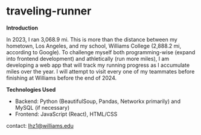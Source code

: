 # traveling-runner

__Introduction__

In 2023, I ran 3,068.9 mi.
This is more than the distance between my hometown, Los Angeles, and my school, Williams College (2,888.2 mi, according to Google).
To challenge myself both programming-wise (expand into frontend development) and athletically (run more miles),
I am developing a web app that will track my running progress as I accumulate miles over the year.
I will attempt to visit every one of my teammates before finishing at Williams before the end of 2024.

__Technologies Used__
* Backend: Python (BeautifulSoup, Pandas, Networkx primarily) and MySQL (if necessary)
* Frontend: JavaScript (React), HTML/CSS

contact: lhz1@williams.edu
